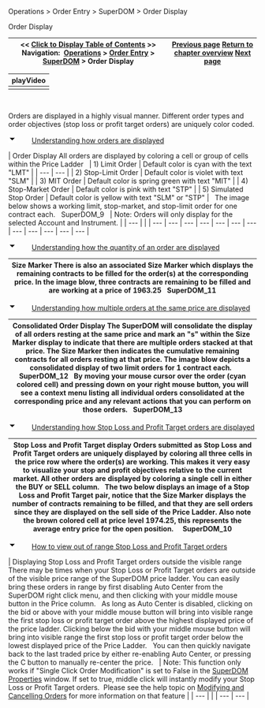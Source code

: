 ﻿


Operations \> Order Entry \> SuperDOM \> Order Display






















Order Display







| \<\< [Click to Display Table of Contents](order_display.md) \>\> **Navigation:**     [Operations](operations-1.md) \> [Order Entry](order_entry-1.md) \> [SuperDOM](superdom-1.md) \> Order Display | [Previous page](static_vs_dynamic_price_ladder-1.md) [Return to chapter overview](superdom-1.md) [Next page](submitting_orders_superdom-1.md) |
| --- | --- |
















| playVideo |
| --- |
|  |



 


Orders are displayed in a highly visual manner. Different order types and order objectives (stop loss or profit target orders) are uniquely color coded.


![tog_minus](tog_minus-1.gif)        [Understanding how orders are displayed](javascript:HMToggle('toggle','UnderstandingHowOrdersAreDisplayed','UnderstandingHowOrdersAreDisplayed_ICON'))




| Order Display All orders are displayed by coloring a cell or group of cells within the Price Ladder     | 1\) Limit Order | Default color is cyan with the text "LMT" | | --- | --- | | 2\) Stop\-Limit Order | Default color is violet with text "SLM" | | 3\) MIT Order | Default color is spring green with text "MIT" | | 4\) Stop\-Market Order | Default color is pink with text "STP" | | 5\) Simulated Stop Order | Default color is yellow with text "SLM" or "STP" |      The image below shows a working limit, stop\-market, and stop\-limit order for one contract each.   SuperDOM_9     | Note: Orders will only display for the selected Account and Instrument. | | --- | |
| --- | --- | --- | --- | --- | --- | --- | --- | --- | --- | --- | --- |



![tog_minus](tog_minus-1.gif)        [Understanding how the quantity of an order are displayed](javascript:HMToggle('toggle','UnderstandingHowTheQuantityOfAnOrderAreDisplayed','UnderstandingHowTheQuantityOfAnOrderAreDisplayed_ICON'))




| Size Marker There is also an associated Size Marker which displays the remaining contracts to be filled for the order(s) at the corresponding price. In the image blow, three contracts are remaining to be filled and are working at a price of 1963\.25   SuperDOM_11 |
| --- |



![tog_minus](tog_minus-1.gif)        [Understanding how multiple orders at the same price are displayed](javascript:HMToggle('toggle','UnderstandingHowMultipleOrdersAtTheSamePriceAreDisplayed','UnderstandingHowMultipleOrdersAtTheSamePriceAreDisplayed_ICON'))




| Consolidated Order Display The SuperDOM will consolidate the display of all orders resting at the same price and mark an "s" within the Size Marker display to indicate that there are multiple orders stacked at that price. The Size Marker then indicates the cumulative remaining contracts for all orders resting at that price. The image blow depicts a consolidated display of two limit orders for 1 contract each.   SuperDOM_12   By moving your mouse cursor over the order (cyan colored cell) and pressing down on your right mouse button, you will see a context menu listing all individual orders consolidated at the corresponding price and any relevant actions that you can perform on those orders.   SuperDOM_13 |
| --- |



![tog_minus](tog_minus-1.gif)        [Understanding how Stop Loss and Profit Target orders are displayed](javascript:HMToggle('toggle','UnderstandingHowStopLossAndProfitTargetOrdersAreDisplayed','UnderstandingHowStopLossAndProfitTargetOrdersAreDisplayed_ICON'))




| Stop Loss and Profit Target display Orders submitted as Stop Loss and Profit Target orders are uniquely displayed by coloring all three cells in the price row where the order(s) are working. This makes it very easy to visualize your stop and profit objectives relative to the current market. All other orders are displayed by coloring a single cell in either the BUY or SELL column.   The two below displays an image of a Stop Loss and Profit Target pair, notice that the Size Marker displays the number of contracts remaining to be filled, and that they are sell orders since they are displayed on the sell side of the Price Ladder. Also note the brown colored cell at price level 1974\.25, this represents the average entry price for the open position.     SuperDOM_10 |
| --- |



![tog_minus](tog_minus-1.gif)        [How to view out of range Stop Loss and Profit Target orders](javascript:HMToggle('toggle','HowToViewOutOfRangeStopLossAndProfitTargetOrders','HowToViewOutOfRangeStopLossAndProfitTargetOrders_ICON'))




| Displaying Stop Loss and Profit Target orders outside the visible range There may be times when your Stop Loss or Profit Target orders are outside of the visible price range of the SuperDOM price ladder. You can easily bring these orders in range by first disabling Auto Center from the SuperDOM right click menu, and then clicking with your middle mouse button in the Price column.   As long as Auto Center is disabled, clicking on the bid or above with your middle mouse button will bring into visible range the first stop loss or profit target order above the highest displayed price of the price ladder. Clicking below the bid with your middle mouse button will bring into visible range the first stop loss or profit target order below the lowest displayed price of the Price Ladder.   You can then quickly navigate back to the last traded price by either re\-enabling Auto Center, or pressing the C button to manually re\-center the price.     | Note: This function only works if "Single Click Order Modification" is set to False in the [SuperDOM Properties](properties_superdom-1.md) window. If set to true, middle click will instantly modify your Stop Loss or Profit Target orders.  Please see the help topic on [Modifying and Cancelling Orders](modifying_and_cancelling_orders_superdom-1.md) for more information on that feature | | --- | |
| --- | --- |










